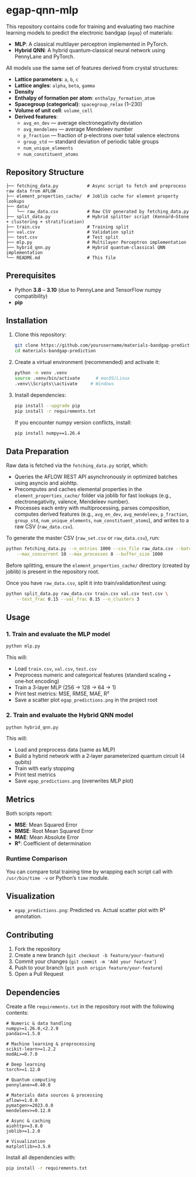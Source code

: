 # egap-qnn-mlp
This repository contains code for training and evaluating two machine learning models to predict the electronic bandgap (`egap`) of materials:

- **MLP**: A classical multilayer perceptron implemented in PyTorch.
- **Hybrid QNN**: A hybrid quantum‑classical neural network using PennyLane and PyTorch.

All models use the same set of features derived from crystal structures:

- **Lattice parameters**: `a`, `b`, `c`
- **Lattice angles**: `alpha`, `beta`, `gamma`
- **Density**
- **Enthalpy of formation per atom**: `enthalpy_formation_atom`
- **Spacegroup (categorical)**: `spacegroup_relax` (1–230)
- **Volume of unit cell**: `volume_cell`
- **Derived features**:
  - `avg_en_dev` — average electronegativity deviation
  - `avg_mendeleev` — average Mendeleev number
  - `p_fraction` — fraction of p‑electrons over total valence electrons
  - `group_std` — standard deviation of periodic table groups
  - `num_unique_elements`
  - `num_constituent_atoms`

## Repository Structure

```
├── fetching_data.py           # Async script to fetch and preprocess raw data from AFLOW
├── element_properties_cache/  # Joblib cache for element property lookups
├── data/
│   └── raw_data.csv           # Raw CSV generated by fetching_data.py
├── split_data.py              # Hybrid splitter script (Kennard–Stone + clustering + stratification)
├── train.csv                  # Training split
├── val.csv                    # Validation split
├── test.csv                   # Test split
├── mlp.py                     # Multilayer Perceptron implementation
├── hybrid_qnn.py              # Hybrid quantum‑classical QNN implementation
└── README.md                  # This file
```

## Prerequisites

- Python **3.8** – **3.10** (due to PennyLane and TensorFlow numpy compatibility)
- **pip**

## Installation

1. Clone this repository:

   ```bash
   git clone https://github.com/yourusername/materials-bandgap-prediction.git
   cd materials-bandgap-prediction
   ```

2. Create a virtual environment (recommended) and activate it:

   ```bash
   python -m venv .venv
   source .venv/bin/activate      # macOS/Linux
   .venv\\Scripts\\activate     # Windows
   ```

3. Install dependencies:

   ```bash
   pip install --upgrade pip
   pip install -r requirements.txt
   ```

   If you encounter numpy version conflicts, install:

   ```bash
   pip install numpy==1.26.4
   ```

## Data Preparation

Raw data is fetched via the `fetching_data.py` script, which:  
- Queries the AFLOW REST API asynchronously in optimized batches using asyncio and aiohttp.  
- Precomputes and caches elemental properties in the `element_properties_cache/` folder via joblib for fast lookups (e.g., electronegativity, valence, Mendeleev number).  
- Processes each entry with multiprocessing, parses composition, computes derived features (e.g., `avg_en_dev`, `avg_mendeleev`, `p_fraction`, `group_std`, `num_unique_elements`, `num_constituent_atoms`), and writes to a raw CSV (`raw_data.csv`).  

To generate the master CSV (`raw_set.csv` or `raw_data.csv`), run:
```bash
python fetching_data.py --n_entries 1000 --csv_file raw_data.csv --batch_size 100 \
    --max_concurrent 10 --max_processes 8 --buffer_size 1000
```

Before splitting, ensure the `element_properties_cache/` directory (created by joblib) is present in the repository root.  

Once you have `raw_data.csv`, split it into train/validation/test using:
```bash
python split_data.py raw_data.csv train.csv val.csv test.csv \
    --test_frac 0.15 --val_frac 0.15 --n_clusters 3
```

## Usage

### 1. Train and evaluate the MLP model

```bash
python mlp.py
```

This will:

- Load `train.csv`, `val.csv`, `test.csv`
- Preprocess numeric and categorical features (standard scaling + one‑hot encoding)
- Train a 3‑layer MLP (256 → 128 → 64 → 1)
- Print test metrics: MSE, RMSE, MAE, R²
- Save a scatter plot `egap_predictions.png` in the project root

### 2. Train and evaluate the Hybrid QNN model

```bash
python hybrid_qnn.py
```

This will:

- Load and preprocess data (same as MLP)
- Build a hybrid network with a 2‑layer parameterized quantum circuit (4 qubits)
- Train with early stopping
- Print test metrics
- Save `egap_predictions.png` (overwrites MLP plot)

## Metrics

Both scripts report:

- **MSE**: Mean Squared Error
- **RMSE**: Root Mean Squared Error
- **MAE**: Mean Absolute Error
- **R²**: Coefficient of determination

### Runtime Comparison

You can compare total training time by wrapping each script call with `/usr/bin/time -v` or Python’s `time` module.

## Visualization

- `egap_predictions.png`: Predicted vs. Actual scatter plot with R² annotation.

## Contributing

1. Fork the repository
2. Create a new branch (`git checkout -b feature/your-feature`)
3. Commit your changes (`git commit -m 'Add your feature'`)
4. Push to your branch (`git push origin feature/your-feature`)
5. Open a Pull Request

## Dependencies

Create a file `requirements.txt` in the repository root with the following contents:
```text
# Numeric & data handling
numpy>=1.26.0,<2.2.0
pandas>=1.5.0

# Machine learning & preprocessing
scikit-learn>=1.2.2
modAL>=0.7.0

# Deep learning
torch>=1.12.0

# Quantum computing
pennylane>=0.40.0

# Materials data sources & processing
aflow>=1.0.0
pymatgen>=2023.0.0
mendeleev>=0.12.0

# Async & caching
aiohttp>=3.8.0
joblib>=1.2.0

# Visualization
matplotlib>=3.5.0
```

Install all dependencies with:
```bash
pip install -r requirements.txt
```



